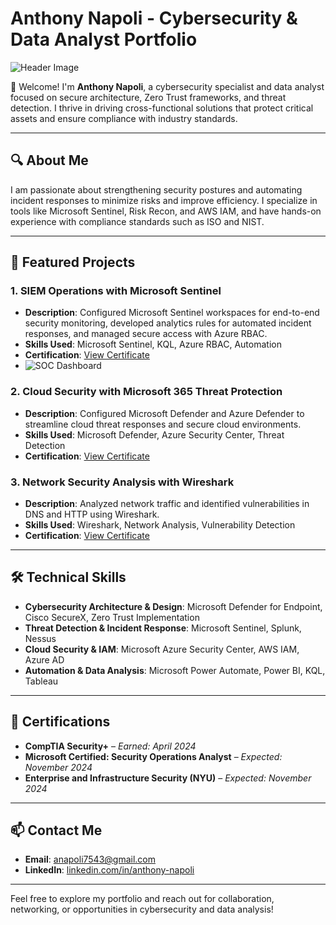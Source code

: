# Anthony Napoli - Cybersecurity & Data Analyst Portfolio

![Header Image](https://via.placeholder.com/800x200.png?text=Anthony+Napoli+-+Cybersecurity+%26+Data+Analyst+Portfolio)

👋 Welcome! I'm **Anthony Napoli**, a cybersecurity specialist and data analyst focused on secure architecture, Zero Trust frameworks, and threat detection. I thrive in driving cross-functional solutions that protect critical assets and ensure compliance with industry standards.

---

## 🔍 About Me

I am passionate about strengthening security postures and automating incident responses to minimize risks and improve efficiency. I specialize in tools like Microsoft Sentinel, Risk Recon, and AWS IAM, and have hands-on experience with compliance standards such as ISO and NIST.

---

## 🚀 Featured Projects

### 1. **SIEM Operations with Microsoft Sentinel**
- **Description**: Configured Microsoft Sentinel workspaces for end-to-end security monitoring, developed analytics rules for automated incident responses, and managed secure access with Azure RBAC.
- **Skills Used**: Microsoft Sentinel, KQL, Azure RBAC, Automation
- **Certification**: [View Certificate](#) <!-- Add a link to your certificate if available -->
- ![SOC Dashboard](https://via.placeholder.com/400x200.png?text=SOC+Dashboard+Example)

### 2. **Cloud Security with Microsoft 365 Threat Protection**
- **Description**: Configured Microsoft Defender and Azure Defender to streamline cloud threat responses and secure cloud environments.
- **Skills Used**: Microsoft Defender, Azure Security Center, Threat Detection
- **Certification**: [View Certificate](#)

### 3. **Network Security Analysis with Wireshark**
- **Description**: Analyzed network traffic and identified vulnerabilities in DNS and HTTP using Wireshark.
- **Skills Used**: Wireshark, Network Analysis, Vulnerability Detection
- **Certification**: [View Certificate](#)

---

## 🛠️ Technical Skills

- **Cybersecurity Architecture & Design**: Microsoft Defender for Endpoint, Cisco SecureX, Zero Trust Implementation
- **Threat Detection & Incident Response**: Microsoft Sentinel, Splunk, Nessus
- **Cloud Security & IAM**: Microsoft Azure Security Center, AWS IAM, Azure AD
- **Automation & Data Analysis**: Microsoft Power Automate, Power BI, KQL, Tableau

---

## 📜 Certifications

- **CompTIA Security+** – *Earned: April 2024*
- **Microsoft Certified: Security Operations Analyst** – *Expected: November 2024*
- **Enterprise and Infrastructure Security (NYU)** – *Expected: November 2024*

---

## 📫 Contact Me

- **Email**: [anapoli7543@gmail.com](mailto:anapoli7543@gmail.com)
- **LinkedIn**: [linkedin.com/in/anthony-napoli](http://linkedin.com/in/anthony-napoli)

---

Feel free to explore my portfolio and reach out for collaboration, networking, or opportunities in cybersecurity and data analysis!
